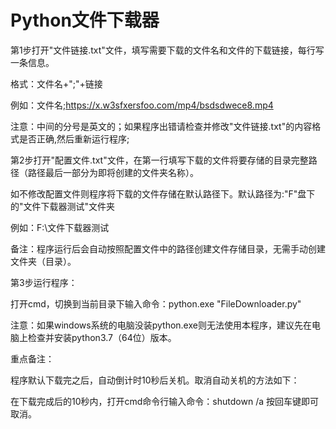 # Python文件下载器
第1步打开"文件链接.txt"文件，填写需要下载的文件名和文件的下载链接，每行写一条信息。

格式：文件名+";"+链接

例如：文件名;https://x.w3sfxersfoo.com/mp4/bsdsdwece8.mp4

注意：中间的分号是英文的；如果程序出错请检查并修改"文件链接.txt"的内容格式是否正确,然后重新运行程序;

第2步打开"配置文件.txt"文件，在第一行填写下载的文件将要存储的目录完整路径（路径最后一部分为即将创建的文件夹名称）。

如不修改配置文件则程序将下载的文件存储在默认路径下。默认路径为:"F"盘下的"文件下载器测试"文件夹

例如：F:\文件下载器测试

备注：程序运行后会自动按照配置文件中的路径创建文件存储目录，无需手动创建文件夹（目录）。

第3步运行程序：

打开cmd，切换到当前目录下输入命令：python.exe "FileDownloader.py"

注意：如果windows系统的电脑没装python.exe则无法使用本程序，建议先在电脑上检查并安装python3.7（64位）版本。

重点备注：

程序默认下载完之后，自动倒计时10秒后关机。取消自动关机的方法如下：

在下载完成后的10秒内，打开cmd命令行输入命令：shutdown /a 按回车键即可取消。




